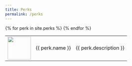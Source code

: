```yaml
---
title: Perks
permalink: /perks
---
```


<table>
{% for perk in site.perks %}

<tr>
        <td width = '75' height='75'>
            <img width = '75' height = '75' src = '{{site.baseurl}}{{ perk.image }}' />
        </td>
        <td>{{ perk.name }}</td>
        <td>{{ perk.description }}</td>
    </tr>
{% endfor %}
</table>
